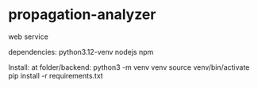 # propagation-analyzer
web service

dependencies:
python3.12-venv nodejs npm


Install:
at folder/backend:
python3 -m venv venv
source venv/bin/activate
pip install -r requirements.txt
